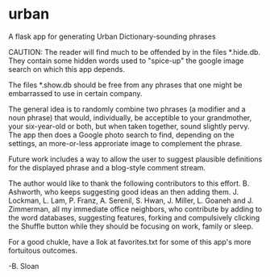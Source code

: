 # urban 

A flask app for generating Urban Dictionary-sounding phrases

CAUTION: The reader will find much to be offended by in the files 
*.hide.db. They contain some hidden words used to "spice-up" the 
google image search on which this app depends. 

The files *.show.db should be free from any phrases that one might 
be embarrassed to use in certain company.  

The general idea is to randomly combine two phrases (a modifier and 
a noun phrase) that would, individually, be acceptible to your 
grandmother, your six-year-old or both, but when taken together, 
sound slightly pervy. The app then does a Google photo search to 
find, depending on the settings, an more-or-less approriate image
to complement the phrase.

Future work includes a way to allow the user to suggest plausible 
definitions for the displayed phrase and a blog-style comment 
stream. 

The author would like to thank the following contributors to this
effort. B. Ashworth, who keeps suggesting good ideas an then 
adding them. J. Lockman, L. Lam, P. Franz, A. Serenil, 
S. Hwan, J. Miller, L. Goaneh and J. Zimmerman, all my 
immediate office neighbors, who contribute by adding to the word 
databases, suggesting features, forking and compulsively clicking 
the Shuffle button while they should be focusing on work, family
or sleep.

For a good chukle, have a llok at favorites.txt for some of this app's 
more fortuitous outcomes.

-B. Sloan

